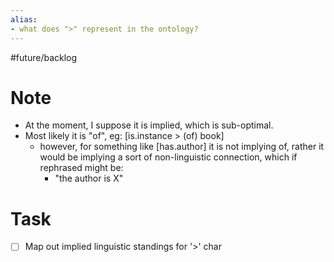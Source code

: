 ```yaml
---
alias:
- what does ">" represent in the ontology?
---
```

#future/backlog 

# Note
- At the moment, I suppose it is implied, which is sub-optimal.
- Most likely it is "of", eg: [is.instance > (of) book]
	- however, for something like [has.author] it is not implying of, rather it would be implying a sort of non-linguistic connection, which if rephrased might be:
		- "the author is X"

# Task
- [ ] Map out implied linguistic standings for '>' char